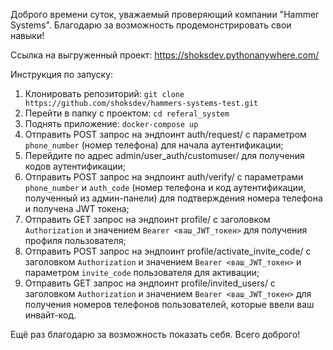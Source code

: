 Доброго времени суток, уважаемый проверяющий компании "Hammer Systems". Благодарю за возможность продемонстрировать свои навыки!

Ссылка на выгруженный проект: https://shoksdev.pythonanywhere.com/

Инструкция по запуску:
1) Клонировать репозиторий: `git clone https://github.com/shoksdev/hammers-systems-test.git`
2) Перейти в папку с проектом: `cd referal_system`
3) Поднять приложение: `docker-compose up`
4) Отправить POST запрос на эндпоинт auth/request/ с параметром `phone_number` (номер телефона) для начала аутентификации;
5) Перейдите по адрес admin/user_auth/customuser/ для получения кодов аутентификации;
6) Отправить POST запрос на эндпоинт auth/verify/ с параметрами `phone_number` и `auth_code` (номер телефона и код аутентификации, полученный из админ-панели) для подтверждения номера телефона и получена JWT токена;
7) Отправить GET запрос на эндпоинт profile/ с заголовком `Authorization` и значением `Bearer <ваш_JWT_токен>` для получения профиля пользователя;
8) Отправить POST запрос на эндпоинт profile/activate_invite_code/ с заголовком `Authorization` и значением `Bearer <ваш_JWT_токен>` и параметром `invite_code` пользователя для активации;
9) Отправить GET запрос на эндпоинт profile/invited_users/ с заголовком `Authorization` и значением `Bearer <ваш_JWT_токен>` для получения номеров телефонов пользователей, которые ввели ваш инвайт-код.

Ещё раз благодарю за возможность показать себя. Всего доброго!
